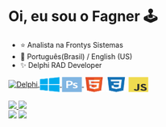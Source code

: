 # Oi, eu sou o Fagner 🕹️

- ⭐ Analista na Frontys Sistemas
- 💬 Português(Brasil) / English (US)
- ✨ Delphi RAD Developer
<div>
<a href="https://github.com/ryuuzera/"> 
  <img color="#e60000" align="center" alt="Delphi" height="30" width="40" src="https://github.com/simple-icons/simple-icons/blob/master/icons/delphi.svg">
</a>
<a href="https://github.com/ryuuzera/"> 
  <img align="center" alt="Windows" height="30" width="40" src="https://github.com/devicons/devicon/blob/master/icons/windows8/windows8-original.svg">
</a>
<a href="https://github.com/ryuuzera/"> 
  <img align="center" alt="Windows" height="30" width="40" src="https://github.com/devicons/devicon/blob/master/icons/photoshop/photoshop-plain.svg">
</a>
<a href="https://github.com/ryuuzera/"><img align="center" alt="Windows" height="30" width="40" src="https://github.com/devicons/devicon/blob/master/icons/html5/html5-original.svg"></a>
<a href="https://github.com/ryuuzera/"><img align="center" alt="Windows" height="30" width="40" src="https://github.com/devicons/devicon/blob/master/icons/css3/css3-plain.svg"></a>
<a href="https://github.com/ryuuzera/"><img align="center" alt="Windows" height="30" width="40" src="https://github.com/devicons/devicon/blob/master/icons/javascript/javascript-original.svg"></a>
</div>
<br>
<div>
  <a href="https://github.com/ryuuzera/">  
    <img height="130em" src="https://github-readme-stats.vercel.app/api?username=ryuuzera&count_private=true&hide_border=true&show_icons=true&theme=tokyonight" href="#">
  </a>
  <a href="https://github.com/ryuuzera/">  
    <img align="justify" height="130em" src="https://github-readme-stats.vercel.app/api/top-langs/?username=ryuuzera&layout=compact&hide_border=true&theme=tokyonight" href="#">
  </a>
  </div>
  <div>
    <img align="justify" height="100em" src="https://github-readme-stats.vercel.app/api/pin/?username=ryuuzera&repo=smartsetup&hide_border=true&theme=tokyonight">
    <img align="justify" height="100em" src="http://www.andreanolanusse.com/pt/wp-content/uploads/2011/09/Icon_Delphi.png">
  </div>
 





                                                                                                                                 
                                                                                                                                       
